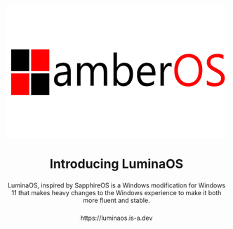 <div align="center">
  <img height="300" src="https://github.com/LuminaOS-win/.github/blob/main/icon.png"  />
</div>

###

<h1 align="center">Introducing LuminaOS</h1>

###

<p align="center">LuminaOS, inspired by SapphireOS is a Windows modification for Windows 11 that makes heavy changes to the Windows experience to make it both more fluent and stable.</p>

###

<p align="center">https://luminaos.is-a.dev</p>

###
